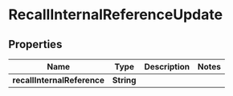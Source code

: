 # RecallInternalReferenceUpdate

## Properties
Name | Type | Description | Notes
------------ | ------------- | ------------- | -------------
**recallInternalReference** | **String** |  | 
